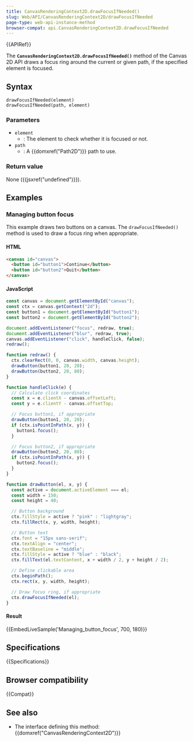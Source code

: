 ```yaml
---
title: CanvasRenderingContext2D.drawFocusIfNeeded()
slug: Web/API/CanvasRenderingContext2D/drawFocusIfNeeded
page-type: web-api-instance-method
browser-compat: api.CanvasRenderingContext2D.drawFocusIfNeeded
---
```


{{APIRef}}

The
**`CanvasRenderingContext2D.drawFocusIfNeeded()`**
method of the Canvas 2D API draws a focus ring around the current or given path, if the
specified element is focused.

## Syntax

```js-nolint
drawFocusIfNeeded(element)
drawFocusIfNeeded(path, element)
```

### Parameters

- `element`
  - : The element to check whether it is focused or not.
- `path`
  - : A {{domxref("Path2D")}} path to use.

### Return value

None ({{jsxref("undefined")}}).

## Examples

### Managing button focus

This example draws two buttons on a canvas. The `drawFocusIfNeeded()` method
is used to draw a focus ring when appropriate.

#### HTML

```html
<canvas id="canvas">
  <button id="button1">Continue</button>
  <button id="button2">Quit</button>
</canvas>
```

#### JavaScript

```js
const canvas = document.getElementById("canvas");
const ctx = canvas.getContext("2d");
const button1 = document.getElementById("button1");
const button2 = document.getElementById("button2");

document.addEventListener("focus", redraw, true);
document.addEventListener("blur", redraw, true);
canvas.addEventListener("click", handleClick, false);
redraw();

function redraw() {
  ctx.clearRect(0, 0, canvas.width, canvas.height);
  drawButton(button1, 20, 20);
  drawButton(button2, 20, 80);
}

function handleClick(e) {
  // Calculate click coordinates
  const x = e.clientX - canvas.offsetLeft;
  const y = e.clientY - canvas.offsetTop;

  // Focus button1, if appropriate
  drawButton(button1, 20, 20);
  if (ctx.isPointInPath(x, y)) {
    button1.focus();
  }

  // Focus button2, if appropriate
  drawButton(button2, 20, 80);
  if (ctx.isPointInPath(x, y)) {
    button2.focus();
  }
}

function drawButton(el, x, y) {
  const active = document.activeElement === el;
  const width = 150;
  const height = 40;

  // Button background
  ctx.fillStyle = active ? "pink" : "lightgray";
  ctx.fillRect(x, y, width, height);

  // Button text
  ctx.font = "15px sans-serif";
  ctx.textAlign = "center";
  ctx.textBaseline = "middle";
  ctx.fillStyle = active ? "blue" : "black";
  ctx.fillText(el.textContent, x + width / 2, y + height / 2);

  // Define clickable area
  ctx.beginPath();
  ctx.rect(x, y, width, height);

  // Draw focus ring, if appropriate
  ctx.drawFocusIfNeeded(el);
}
```

#### Result

{{EmbedLiveSample('Managing_button_focus', 700, 180)}}

## Specifications

{{Specifications}}

## Browser compatibility

{{Compat}}

## See also

- The interface defining this method: {{domxref("CanvasRenderingContext2D")}}
